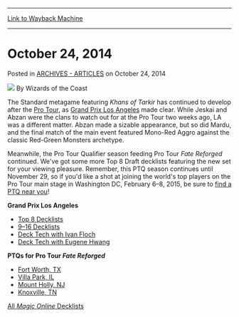 
---
[Link to Wayback Machine](https://web.archive.org/web/20211025064202/https://magic.wizards.com/en/articles/archive/dotw/2014-10-24)

[_metadata_:author]:- "Wizards of the Coast"
[_metadata_:description]:- "The Standard metagame featuring Khans of Tarkir has continued to develop after the Pro Tour, as Grand Prix Los Angeles made clear. While Jeskai and Abzan were the clans to watch out for at the Pro Tour two weeks ago, LA was a different matter. Abzan made a sizable appearance, but so did Mardu, and the final match of the main event featured Mono-Red Aggro against the classic"
[_metadata_:generator]:- "Drupal 7 (http://drupal.org)"
[_metadata_:node]:- "290576"
[_metadata_:publish_date]:- "2014-10-24"
[_metadata_:source]:- "div-main-content"
[_metadata_:title]:- "October 24, 2014"
[_metadata_:wayback_capture_timestamp]:- "2021-10-25 06:42:02"
[_metadata_:wayback_raw_url]:- "https://web.archive.org/web/20211025064202id_/https://magic.wizards.com/en/articles/archive/dotw/2014-10-24"
[_metadata_:wayback_url]:- "https://magic.wizards.com/en/articles/archive/dotw/2014-10-24"
---


October 24, 2014
================



 Posted in [ARCHIVES - ARTICLES](/en/articles/archive)
 on October 24, 2014 






![](https://media.magic.wizards.com/styles/auth_small/public/images/person/wizards_author.jpg)
By Wizards of the Coast











The Standard metagame featuring *Khans of Tarkir* has continued to develop after the [Pro Tour](http://magic.wizards.com/en/events/coverage/ptktk), as [Grand Prix Los Angeles](http://magic.wizards.com/en/events/coverage/gpla14) made clear. While Jeskai and Abzan were the clans to watch out for at the Pro Tour two weeks ago, LA was a different matter. Abzan made a sizable appearance, but so did Mardu, and the final match of the main event featured Mono-Red Aggro against the classic Red-Green Monsters archetype.


Meanwhile, the Pro Tour Qualifier season feeding Pro Tour *Fate Reforged* continued. We've got some more Top 8 Draft decklists featuring the new set for your viewing pleasure. Remember, this PTQ season continues until November 29, so if you'd like a shot at joining the world's top players on the Pro Tour main stage in Washington DC, February 6–8, 2015, be sure to [find a PTQ near you](http://magic.wizards.com/en/protour/qualifierlist)!


**Grand Prix Los Angeles**



* [Top 8 Decklists](http://magic.wizards.com/en/events/coverage/gpla14/top8decklists)
* [9–16 Decklists](http://magic.wizards.com/en/events/coverage/gpla14/top16decks)
* [Deck Tech with Ivan Floch](http://magic.wizards.com/en/events/coverage/gpla14/decktechenchantress)
* [Deck Tech with Eugene Hwang](http://magic.wizards.com/en/events/coverage/gpla14/decktechsidisi)

**PTQs for Pro Tour *Fate Reforged*** 



* [Fort Worth, TX](/node/290511)
* [Villa Park, IL](/node/290571)
* [Mount Holly, NJ](/node/290526)
* [Knoxville, TN](/node/290521)

[All *Magic Online*  Decklists](http://magic.wizards.com/en/gameinfo/products/magiconline/decklists)







